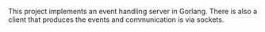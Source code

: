 This project implements an event handling server in Gorlang.
There is also a client that produces the events and communication
is via sockets.
